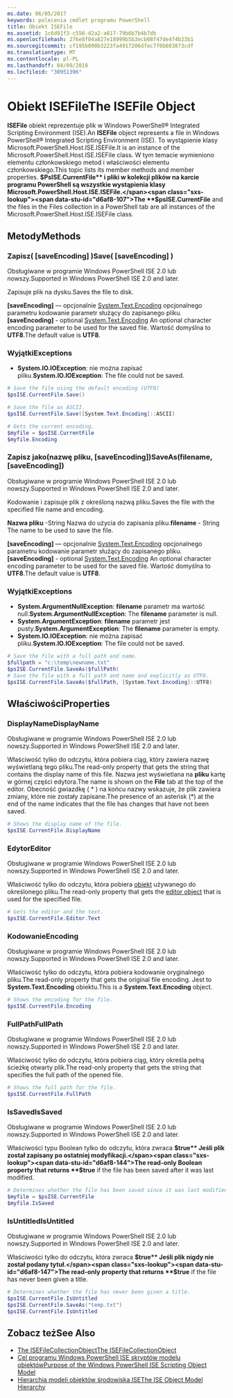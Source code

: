 ```yaml
---
ms.date: 06/05/2017
keywords: polecenia cmdlet programu PowerShell
title: Obiekt ISEFile
ms.assetid: 1c6d91f3-c556-42a2-a017-79b6b7b4b7db
ms.openlocfilehash: 276e8f04a827e18999b5b3ecb08f47de4f4b23b1
ms.sourcegitcommit: cf195b090b3223fa4917206dfec7f0b603873cdf
ms.translationtype: MT
ms.contentlocale: pl-PL
ms.lasthandoff: 04/09/2018
ms.locfileid: "30951396"
---
```

# <a name="the-isefile-object"></a><span data-ttu-id="d6af8-103">Obiekt ISEFile</span><span class="sxs-lookup"><span data-stu-id="d6af8-103">The ISEFile Object</span></span>

<span data-ttu-id="d6af8-104">**ISEFile** obiekt reprezentuje plik w Windows PowerShell® Integrated Scripting Environment (ISE).</span><span class="sxs-lookup"><span data-stu-id="d6af8-104">An **ISEFile** object represents a file in Windows PowerShell® Integrated Scripting Environment (ISE).</span></span> <span data-ttu-id="d6af8-105">To wystąpienie klasy Microsoft.PowerShell.Host.ISE.ISEFile.</span><span class="sxs-lookup"><span data-stu-id="d6af8-105">It is an instance of the Microsoft.PowerShell.Host.ISE.ISEFile class.</span></span> <span data-ttu-id="d6af8-106">W tym temacie wymieniono elementu członkowskiego metod i właściwości elementu członkowskiego.</span><span class="sxs-lookup"><span data-stu-id="d6af8-106">This topic lists its member methods and member properties.</span></span> <span data-ttu-id="d6af8-107">**$PsISE.CurrentFile** i pliki w kolekcji plików na karcie programu PowerShell są wszystkie wystąpienia klasy Microsoft.PowerShell.Host.ISE.ISEFile.</span><span class="sxs-lookup"><span data-stu-id="d6af8-107">The **$psISE.CurrentFile** and the files in the Files collection in a PowerShell tab are all instances of the Microsoft.PowerShell.Host.ISE.ISEFile class.</span></span>

## <a name="methods"></a><span data-ttu-id="d6af8-108">Metody</span><span class="sxs-lookup"><span data-stu-id="d6af8-108">Methods</span></span>

### <a name="save-saveencoding-"></a><span data-ttu-id="d6af8-109">Zapisz\( \[saveEncoding\] \)</span><span class="sxs-lookup"><span data-stu-id="d6af8-109">Save\( \[saveEncoding\] \)</span></span>

<span data-ttu-id="d6af8-110">Obsługiwane w programie Windows PowerShell ISE 2.0 lub nowszy.</span><span class="sxs-lookup"><span data-stu-id="d6af8-110">Supported in Windows PowerShell ISE 2.0 and later.</span></span>

<span data-ttu-id="d6af8-111">Zapisuje plik na dysku.</span><span class="sxs-lookup"><span data-stu-id="d6af8-111">Saves the file to disk.</span></span>

<span data-ttu-id="d6af8-112">**\[saveEncoding\]**  — opcjonalnie [System.Text.Encoding](http://msdn.microsoft.com/library/system.text.encoding.aspx) opcjonalnego parametru kodowanie parametr służący do zapisanego pliku.</span><span class="sxs-lookup"><span data-stu-id="d6af8-112">**\[saveEncoding\]** - optional [System.Text.Encoding](http://msdn.microsoft.com/library/system.text.encoding.aspx) An optional character encoding parameter to be used for the saved file.</span></span> <span data-ttu-id="d6af8-113">Wartość domyślna to **UTF8**.</span><span class="sxs-lookup"><span data-stu-id="d6af8-113">The default value is **UTF8**.</span></span>

### <a name="exceptions"></a><span data-ttu-id="d6af8-114">Wyjątki</span><span class="sxs-lookup"><span data-stu-id="d6af8-114">Exceptions</span></span>

- <span data-ttu-id="d6af8-115">**System.IO.IOException**: nie można zapisać pliku.</span><span class="sxs-lookup"><span data-stu-id="d6af8-115">**System.IO.IOException**: The file could not be saved.</span></span>

```powershell
# Save the file using the default encoding (UTF8)
$psISE.CurrentFile.Save()

# Save the file as ASCII.
$psISE.CurrentFile.Save([System.Text.Encoding]::ASCII)

# Gets the current encoding.
$myfile = $psISE.CurrentFile
$myfile.Encoding
```

### <a name="saveasfilename-saveencoding"></a><span data-ttu-id="d6af8-116">Zapisz jako\(nazwę pliku, \[saveEncoding\]\)</span><span class="sxs-lookup"><span data-stu-id="d6af8-116">SaveAs\(filename, \[saveEncoding\]\)</span></span>

<span data-ttu-id="d6af8-117">Obsługiwane w programie Windows PowerShell ISE 2.0 lub nowszy.</span><span class="sxs-lookup"><span data-stu-id="d6af8-117">Supported in Windows PowerShell ISE 2.0 and later.</span></span>

<span data-ttu-id="d6af8-118">Kodowanie i zapisuje plik z określoną nazwą pliku.</span><span class="sxs-lookup"><span data-stu-id="d6af8-118">Saves the file with the specified file name and encoding.</span></span>

<span data-ttu-id="d6af8-119">**Nazwa pliku** -String Nazwa do użycia do zapisania pliku.</span><span class="sxs-lookup"><span data-stu-id="d6af8-119">**filename** - String The name to be used to save the file.</span></span>

<span data-ttu-id="d6af8-120">**\[saveEncoding\]**  — opcjonalnie [System.Text.Encoding](http://msdn.microsoft.com/library/system.text.encoding.aspx) opcjonalnego parametru kodowanie parametr służący do zapisanego pliku.</span><span class="sxs-lookup"><span data-stu-id="d6af8-120">**\[saveEncoding\]** - optional [System.Text.Encoding](http://msdn.microsoft.com/library/system.text.encoding.aspx) An optional character encoding parameter to be used for the saved file.</span></span> <span data-ttu-id="d6af8-121">Wartość domyślna to **UTF8**.</span><span class="sxs-lookup"><span data-stu-id="d6af8-121">The default value is **UTF8**.</span></span>

### <a name="exceptions"></a><span data-ttu-id="d6af8-122">Wyjątki</span><span class="sxs-lookup"><span data-stu-id="d6af8-122">Exceptions</span></span>

- <span data-ttu-id="d6af8-123">**System.ArgumentNullException**: **filename** parametr ma wartość null.</span><span class="sxs-lookup"><span data-stu-id="d6af8-123">**System.ArgumentNullException**: The **filename** parameter is null.</span></span>
- <span data-ttu-id="d6af8-124">**System.ArgumentException**: **filename** parametr jest pusty.</span><span class="sxs-lookup"><span data-stu-id="d6af8-124">**System.ArgumentException**: The **filename** parameter is empty.</span></span>
- <span data-ttu-id="d6af8-125">**System.IO.IOException**: nie można zapisać pliku.</span><span class="sxs-lookup"><span data-stu-id="d6af8-125">**System.IO.IOException**: The file could not be saved.</span></span>

```powershell
# Save the file with a full path and name.
$fullpath = "c:\temp\newname.txt"
$psISE.CurrentFile.SaveAs($fullPath)
# Save the file with a full path and name and explicitly as UTF8.
$psISE.CurrentFile.SaveAs($fullPath, [System.Text.Encoding]::UTF8)
```

## <a name="properties"></a><span data-ttu-id="d6af8-126">Właściwości</span><span class="sxs-lookup"><span data-stu-id="d6af8-126">Properties</span></span>

### <a name="displayname"></a><span data-ttu-id="d6af8-127">DisplayName</span><span class="sxs-lookup"><span data-stu-id="d6af8-127">DisplayName</span></span>

<span data-ttu-id="d6af8-128">Obsługiwane w programie Windows PowerShell ISE 2.0 lub nowszy.</span><span class="sxs-lookup"><span data-stu-id="d6af8-128">Supported in Windows PowerShell ISE 2.0 and later.</span></span>

<span data-ttu-id="d6af8-129">Właściwość tylko do odczytu, która pobiera ciąg, który zawiera nazwę wyświetlaną tego pliku.</span><span class="sxs-lookup"><span data-stu-id="d6af8-129">The read-only property that gets the string that contains the display name of this file.</span></span> <span data-ttu-id="d6af8-130">Nazwa jest wyświetlana na **pliku** kartę w górnej części edytora.</span><span class="sxs-lookup"><span data-stu-id="d6af8-130">The name is shown on the **File** tab at the top of the editor.</span></span> <span data-ttu-id="d6af8-131">Obecność gwiazdkę \( \* \) na końcu nazwy wskazuje, że plik zawiera zmiany, które nie zostały zapisane.</span><span class="sxs-lookup"><span data-stu-id="d6af8-131">The presence of an asterisk \(\*\) at the end of the name indicates that the file has changes that have not been saved.</span></span>

```powershell
# Shows the display name of the file.
$psISE.CurrentFile.DisplayName
```

### <a name="editor"></a><span data-ttu-id="d6af8-132">Edytor</span><span class="sxs-lookup"><span data-stu-id="d6af8-132">Editor</span></span>

<span data-ttu-id="d6af8-133">Obsługiwane w programie Windows PowerShell ISE 2.0 lub nowszy.</span><span class="sxs-lookup"><span data-stu-id="d6af8-133">Supported in Windows PowerShell ISE 2.0 and later.</span></span>

<span data-ttu-id="d6af8-134">Właściwość tylko do odczytu, która pobiera [obiekt](The-ISEEditor-Object.md) używanego do określonego pliku.</span><span class="sxs-lookup"><span data-stu-id="d6af8-134">The read-only property that gets the [editor object](The-ISEEditor-Object.md) that is used for the specified file.</span></span>

```powershell
# Gets the editor and the text.
$psISE.CurrentFile.Editor.Text
```

### <a name="encoding"></a><span data-ttu-id="d6af8-135">Kodowanie</span><span class="sxs-lookup"><span data-stu-id="d6af8-135">Encoding</span></span>

<span data-ttu-id="d6af8-136">Obsługiwane w programie Windows PowerShell ISE 2.0 lub nowszy.</span><span class="sxs-lookup"><span data-stu-id="d6af8-136">Supported in Windows PowerShell ISE 2.0 and later.</span></span>

<span data-ttu-id="d6af8-137">Właściwość tylko do odczytu, która pobiera kodowanie oryginalnego pliku.</span><span class="sxs-lookup"><span data-stu-id="d6af8-137">The read-only property that gets the original file encoding.</span></span> <span data-ttu-id="d6af8-138">Jest to **System.Text.Encoding** obiektu.</span><span class="sxs-lookup"><span data-stu-id="d6af8-138">This is a **System.Text.Encoding** object.</span></span>

```powershell
# Shows the encoding for the file.
$psISE.CurrentFile.Encoding
```

### <a name="fullpath"></a><span data-ttu-id="d6af8-139">FullPath</span><span class="sxs-lookup"><span data-stu-id="d6af8-139">FullPath</span></span>

<span data-ttu-id="d6af8-140">Obsługiwane w programie Windows PowerShell ISE 2.0 lub nowszy.</span><span class="sxs-lookup"><span data-stu-id="d6af8-140">Supported in Windows PowerShell ISE 2.0 and later.</span></span>

<span data-ttu-id="d6af8-141">Właściwość tylko do odczytu, która pobiera ciąg, który określa pełną ścieżkę otwarty plik.</span><span class="sxs-lookup"><span data-stu-id="d6af8-141">The read-only property that gets the string that specifies the full path of the opened file.</span></span>

```powershell
# Shows the full path for the file.
$psISE.CurrentFile.FullPath
```

### <a name="issaved"></a><span data-ttu-id="d6af8-142">IsSaved</span><span class="sxs-lookup"><span data-stu-id="d6af8-142">IsSaved</span></span>

<span data-ttu-id="d6af8-143">Obsługiwane w programie Windows PowerShell ISE 2.0 lub nowszy.</span><span class="sxs-lookup"><span data-stu-id="d6af8-143">Supported in Windows PowerShell ISE 2.0 and later.</span></span>

<span data-ttu-id="d6af8-144">Właściwości typu Boolean tylko do odczytu, która zwraca **$true** Jeśli plik został zapisany po ostatniej modyfikacji.</span><span class="sxs-lookup"><span data-stu-id="d6af8-144">The read-only Boolean property that returns **$true** if the file has been saved after it was last modified.</span></span>

```powershell
# Determines whether the file has been saved since it was last modified.
$myfile = $psISE.CurrentFile
$myfile.IsSaved
```

### <a name="isuntitled"></a><span data-ttu-id="d6af8-145">IsUntitled</span><span class="sxs-lookup"><span data-stu-id="d6af8-145">IsUntitled</span></span>

<span data-ttu-id="d6af8-146">Obsługiwane w programie Windows PowerShell ISE 2.0 lub nowszy.</span><span class="sxs-lookup"><span data-stu-id="d6af8-146">Supported in Windows PowerShell ISE 2.0 and later.</span></span>

<span data-ttu-id="d6af8-147">Właściwości tylko do odczytu, która zwraca **$true** Jeśli plik nigdy nie został podany tytuł.</span><span class="sxs-lookup"><span data-stu-id="d6af8-147">The read-only property that returns **$true** if the file has never been given a title.</span></span>

```powershell
# Determines whether the file has never been given a title.
$psISE.CurrentFile.IsUntitled
$psISE.CurrentFile.SaveAs("temp.txt")
$psISE.CurrentFile.IsUntitled
```

## <a name="see-also"></a><span data-ttu-id="d6af8-148">Zobacz też</span><span class="sxs-lookup"><span data-stu-id="d6af8-148">See Also</span></span>

- [<span data-ttu-id="d6af8-149">The ISEFileCollectionObject</span><span class="sxs-lookup"><span data-stu-id="d6af8-149">The ISEFileCollectionObject</span></span>](The-ISEFileCollection-Object.md)
- [<span data-ttu-id="d6af8-150">Cel programu Windows PowerShell ISE skryptów modelu obiektów</span><span class="sxs-lookup"><span data-stu-id="d6af8-150">Purpose of the Windows PowerShell ISE Scripting Object Model</span></span>](Purpose-of-the-Windows-PowerShell-ISE-Scripting-Object-Model.md)
- [<span data-ttu-id="d6af8-151">Hierarchia modeli obiektów środowiska ISE</span><span class="sxs-lookup"><span data-stu-id="d6af8-151">The ISE Object Model Hierarchy</span></span>](The-ISE-Object-Model-Hierarchy.md)